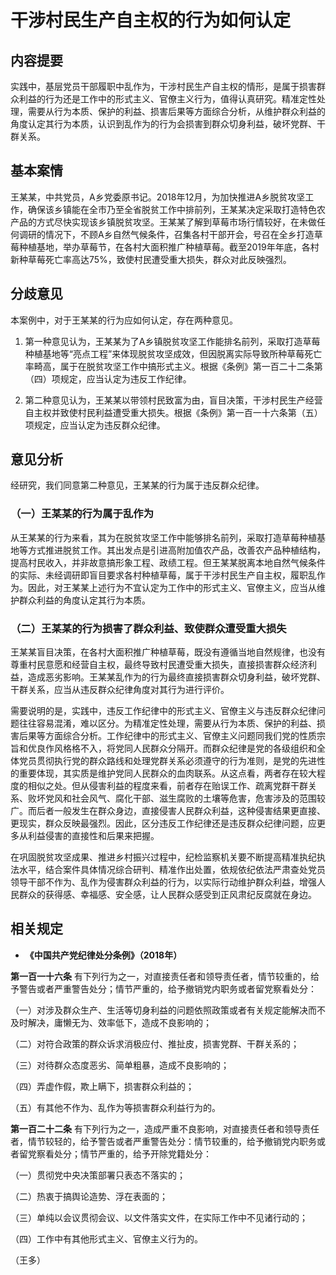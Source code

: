 # 干涉村民生产自主权的行为如何认定

## 内容提要

实践中，基层党员干部履职中乱作为，干涉村民生产自主权的情形，是属于损害群众利益的行为还是工作中的形式主义、官僚主义行为，值得认真研究。精准定性处理，需要从行为本质、保护的利益、损害后果等方面综合分析，从维护群众利益的角度认定其行为本质，认识到乱作为的行为会损害到群众切身利益，破坏党群、干群关系。

## 基本案情

王某某，中共党员，A乡党委原书记。2018年12月，为加快推进A乡脱贫攻坚工作，确保该乡镇能在全市乃至全省脱贫工作中排前列，王某某决定采取打造特色农产品的方式尽快实现该乡镇脱贫攻坚。王某某了解到草莓市场行情较好，在未做任何调研的情况下，不顾A乡自然气候条件，召集各村干部开会，号召在全乡打造草莓种植基地，举办草莓节，在各村大面积推广种植草莓。截至2019年年底，各村新种草莓死亡率高达75%，致使村民遭受重大损失，群众对此反映强烈。

## 分歧意见

本案例中，对于王某某的行为应如何认定，存在两种意见。

1. 第一种意见认为，王某某为了A乡镇脱贫攻坚工作能排名前列，采取打造草莓种植基地等“亮点工程”来体现脱贫攻坚成效，但因脱离实际导致所种草莓死亡率畸高，属于在脱贫攻坚工作中搞形式主义。根据《条例》第一百二十二条第（四）项规定，应当认定为违反工作纪律。

2. 第二种意见认为，王某某以带领村民致富为由，盲目决策，干涉村民生产经营自主权并致使村民利益遭受重大损失。根据《条例》第一百一十六条第（五）项规定，应当认定为违反群众纪律。

## 意见分析

经研究，我们同意第二种意见，王某某的行为属于违反群众纪律。

### （一）王某某的行为属于乱作为

从王某某的行为来看，其为在脱贫攻坚工作中能够排名前列，采取打造草莓种植基地等方式推进脱贫工作。其出发点是引进高附加值农产品，改善农产品种植结构，提高村民收入，并非故意搞形象工程、政绩工程。但王某某脱离本地自然气候条件的实际、未经调研即盲目要求各村种植草莓，属于干涉村民生产自主权，履职乱作为。因此，对王某某上述行为不宜认定为工作中的形式主义、官僚主义，应当从维护群众利益的角度认定其行为本质。

### （二）王某某的行为损害了群众利益、致使群众遭受重大损失

王某某盲目决策，在各村大面积推广种植草莓，既没有遵循当地自然规律，也没有尊重村民意愿和经营自主权，最终导致村民遭受重大损失，直接损害群众经济利益，造成恶劣影响。王某某乱作为的行为最终直接损害群众切身利益，破坏党群、干群关系，应当从违反群众纪律角度对其行为进行评价。

需要说明的是，实践中，违反工作纪律中的形式主义、官僚主义与违反群众纪律问题往往容易混淆，难以区分。为精准定性处理，需要从行为本质、保护的利益、损害后果等方面综合分析。工作纪律中的形式主义、官僚主义问题同我们党的性质宗旨和优良作风格格不入，将党同人民群众分隔开。而群众纪律是党的各级组织和全体党员贯彻执行党的群众路线和处理党群关系必须遵守的行为准则，是党的先进性的重要体现，其实质是维护党同人民群众的血肉联系。从这点看，两者存在较大程度的相似之处。但从侵害利益的程度来看，前者存在贻误工作、疏离党群干群关系、败坏党风和社会风气、腐化干部、滋生腐败的土壤等危害，危害涉及的范围较广。而后者一般发生在群众身边，直接侵害人民群众利益，这种侵害结果更直接、更现实，群众反映最强烈。因此，区分违反工作纪律还是违反群众纪律问题，应更多从利益侵害的直接性和后果来把握。

在巩固脱贫攻坚成果、推进乡村振兴过程中，纪检监察机关要不断提高精准执纪执法水平，结合案件具体情况综合研判、精准作出处置，依规依纪依法严肃查处党员领导干部不作为、乱作为侵害群众利益的行为，以实际行动维护群众利益，增强人民群众的获得感、幸福感、安全感，让人民群众感受到正风肃纪反腐就在身边。

## 相关规定

* **《中国共产党纪律处分条例》（2018年）**

**第一百一十六条** 有下列行为之一，对直接责任者和领导责任者，情节较重的，给予警告或者严重警告处分；情节严重的，给予撤销党内职务或者留党察看处分：

（一）对涉及群众生产、生活等切身利益的问题依照政策或者有关规定能解决而不及时解决，庸懒无为、效率低下，造成不良影响的；

（二）对符合政策的群众诉求消极应付、推扯皮，损害党群、干群关系的；

（三）对待群众态度恶劣、简单粗暴，造成不良影响的；

（四）弄虚作假，欺上瞒下，损害群众利益的；

（五）有其他不作为、乱作为等损害群众利益行为的。

**第一百二十二条** 有下列行为之一，造成严重不良影响，对直接责任者和领导责任者，情节较轻的，给予警告或者严重警告处分：情节较重的，给予撤销党内职务或者留党察看处分；情节严重的，给予开除党籍处分：

（一）贯彻党中央决策部署只表态不落实的；

（二）热衷于搞舆论造势、浮在表面的；

（三）单纯以会议贯彻会议、以文件落实文件，在实际工作中不见诸行动的；

（四）工作中有其他形式主义、官僚主义行为的。

（王多）